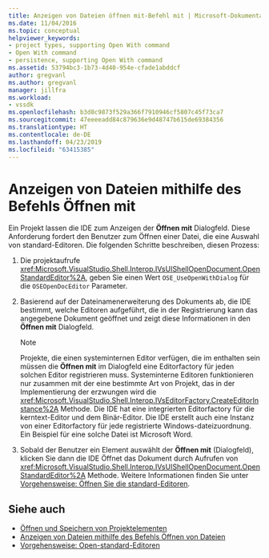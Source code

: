 ```yaml
---
title: Anzeigen von Dateien öffnen mit-Befehl mit | Microsoft-Dokumentation
ms.date: 11/04/2016
ms.topic: conceptual
helpviewer_keywords:
- project types, supporting Open With command
- Open With command
- persistence, supporting Open With command
ms.assetid: 53794bc3-1b73-4d40-954e-cfade1abddcf
author: gregvanl
ms.author: gregvanl
manager: jillfra
ms.workload:
- vssdk
ms.openlocfilehash: b3d8c9873f529a366f7910946cf5807c45f73ca7
ms.sourcegitcommit: 47eeeeadd84c879636e9d48747b615de69384356
ms.translationtype: HT
ms.contentlocale: de-DE
ms.lasthandoff: 04/23/2019
ms.locfileid: "63415385"
---
```

# <a name="display-files-by-using-the-open-with-command"></a>Anzeigen von Dateien mithilfe des Befehls Öffnen mit
Ein Projekt lassen die IDE zum Anzeigen der **Öffnen mit** Dialogfeld. Diese Anforderung fordert den Benutzer zum Öffnen einer Datei, die eine Auswahl von standard-Editoren. Die folgenden Schritte beschreiben, diesen Prozess:

1. Die projektaufrufe <xref:Microsoft.VisualStudio.Shell.Interop.IVsUIShellOpenDocument.OpenStandardEditor%2A>, geben Sie einen Wert `OSE_UseOpenWithDialog` für die `OSEOpenDocEditor` Parameter.

2. Basierend auf der Dateinamenerweiterung des Dokuments ab, die IDE bestimmt, welche Editoren aufgeführt, die in der Registrierung kann das angegebene Dokument geöffnet und zeigt diese Informationen in den **Öffnen mit** Dialogfeld.

    > [!NOTE]
    > Projekte, die einen systeminternen Editor verfügen, die im enthalten sein müssen die **Öffnen mit** im Dialogfeld eine Editorfactory für jeden solchen Editor registrieren muss. Systeminterne Editoren funktionieren nur zusammen mit der eine bestimmte Art von Projekt, das in der Implementierung der erzwungen wird die <xref:Microsoft.VisualStudio.Shell.Interop.IVsEditorFactory.CreateEditorInstance%2A> Methode. Die IDE hat eine integrierten Editorfactory für die kerntext-Editor und dem Binär-Editor. Die IDE erstellt auch eine Instanz von einer Editorfactory für jede registrierte Windows-dateizuordnung. Ein Beispiel für eine solche Datei ist Microsoft Word.

3. Sobald der Benutzer ein Element auswählt der **Öffnen mit** (Dialogfeld), klicken Sie dann die IDE Öffnet das Dokument durch Aufrufen von <xref:Microsoft.VisualStudio.Shell.Interop.IVsUIShellOpenDocument.OpenStandardEditor%2A> Methode. Weitere Informationen finden Sie unter [Vorgehensweise: Öffnen Sie die standard-Editoren](../../extensibility/how-to-open-standard-editors.md).

## <a name="see-also"></a>Siehe auch
- [Öffnen und Speichern von Projektelementen](../../extensibility/internals/opening-and-saving-project-items.md)
- [Anzeigen von Dateien mithilfe des Befehls Öffnen von Dateien](../../extensibility/internals/displaying-files-by-using-the-open-file-command.md)
- [Vorgehensweise: Open-standard-Editoren](../../extensibility/how-to-open-standard-editors.md)
